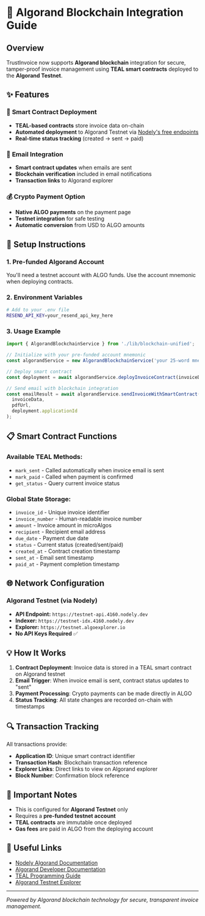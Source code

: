 # 🔗 Algorand Blockchain Integration Guide

## Overview
TrustInvoice now supports **Algorand blockchain** integration for secure, tamper-proof invoice management using **TEAL smart contracts** deployed to the **Algorand Testnet**.

## ✨ Features

### 🚀 **Smart Contract Deployment**
- **TEAL-based contracts** store invoice data on-chain
- **Automated deployment** to Algorand Testnet via [Nodely's free endpoints](https://nodely.io/docs/free/start)
- **Real-time status tracking** (created → sent → paid)

### 📧 **Email Integration**
- **Smart contract updates** when emails are sent
- **Blockchain verification** included in email notifications
- **Transaction links** to Algorand explorer

### 💰 **Crypto Payment Option**
- **Native ALGO payments** on the payment page
- **Testnet integration** for safe testing
- **Automatic conversion** from USD to ALGO amounts

## 🔧 Setup Instructions

### 1. **Pre-funded Algorand Account**
You'll need a testnet account with ALGO funds. Use the account mnemonic when deploying contracts.

### 2. **Environment Variables**
```bash
# Add to your .env file
RESEND_API_KEY=your_resend_api_key_here
```

### 3. **Usage Example**
```typescript
import { AlgorandBlockchainService } from './lib/blockchain-unified';

// Initialize with your pre-funded account mnemonic
const algorandService = new AlgorandBlockchainService('your 25-word mnemonic here');

// Deploy smart contract
const deployment = await algorandService.deployInvoiceContract(invoiceData);

// Send email with blockchain integration
const emailResult = await algorandService.sendInvoiceWithSmartContract(
  invoiceData, 
  pdfUrl, 
  deployment.applicationId
);
```

## 📋 Smart Contract Functions

### **Available TEAL Methods:**
- `mark_sent` - Called automatically when invoice email is sent
- `mark_paid` - Called when payment is confirmed  
- `get_status` - Query current invoice status

### **Global State Storage:**
- `invoice_id` - Unique invoice identifier
- `invoice_number` - Human-readable invoice number
- `amount` - Invoice amount in microAlgos
- `recipient` - Recipient email address
- `due_date` - Payment due date
- `status` - Current status (created/sent/paid)
- `created_at` - Contract creation timestamp
- `sent_at` - Email sent timestamp
- `paid_at` - Payment completion timestamp

## 🌐 Network Configuration

### **Algorand Testnet (via Nodely)**
- **API Endpoint:** `https://testnet-api.4160.nodely.dev`
- **Indexer:** `https://testnet-idx.4160.nodely.dev`
- **Explorer:** `https://testnet.algoexplorer.io`
- **No API Keys Required** ✅

## 💡 How It Works

1. **Contract Deployment**: Invoice data is stored in a TEAL smart contract on Algorand testnet
2. **Email Trigger**: When invoice email is sent, contract status updates to "sent"
3. **Payment Processing**: Crypto payments can be made directly in ALGO
4. **Status Tracking**: All state changes are recorded on-chain with timestamps

## 🔍 Transaction Tracking

All transactions provide:
- **Application ID**: Unique smart contract identifier
- **Transaction Hash**: Blockchain transaction reference
- **Explorer Links**: Direct links to view on Algorand explorer
- **Block Number**: Confirmation block reference

## 🚨 Important Notes

- This is configured for **Algorand Testnet** only
- Requires a **pre-funded testnet account**
- **TEAL contracts** are immutable once deployed
- **Gas fees** are paid in ALGO from the deploying account

## 🔗 Useful Links

- [Nodely Algorand Documentation](https://nodely.io/docs/free/start)
- [Algorand Developer Documentation](https://developer.algorand.org/)
- [TEAL Programming Guide](https://developer.algorand.org/docs/get-details/dapps/avm/teal/)
- [Algorand Testnet Explorer](https://testnet.algoexplorer.io)

---
*Powered by Algorand blockchain technology for secure, transparent invoice management.* 
